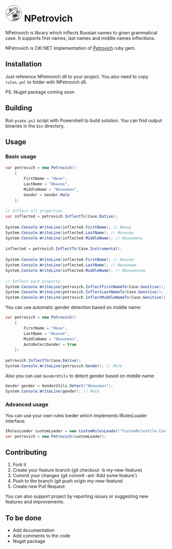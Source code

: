 ![Petrovich](petrovich.png) ﻿NPetrovich
==========

NPetrovich is library which inflects Russian names to given grammatical case. It supports first names, last names and middle names inflections.

NPetrovich is C#/.NET implementation of [Petrovich](https://github.com/rocsci/petrovich) ruby gem.

## Installation

Just reference NPetrovich dll to your project.
You also need to copy `rules.yml` to folder with NPetrovich dll.

PS. Nuget package coming soon

## Building

Run `psake.ps1` script with Powershell to build solution. You can find output binaries in the `bin` directory.

## Usage

### Basic usage

```csharp
var petrovich = new Petrovich()
	{
		FirstName = "Иван",
		LastName = "Иванов",
		MiddleName = "Иванович",
		Gender = Gender.Male
	};

// Inflect all properties
var inflected = petrovich.InflectTo(Case.Dative);

System.Console.WriteLine(inflected.FirstName); // Ивану
System.Console.WriteLine(inflected.LastName); // Иванову
System.Console.WriteLine(inflected.MiddleName); // Ивановичу

inflected = petrovich.InflectTo(Case.Instrumental);

System.Console.WriteLine(inflected.FirstName); // Иваном
System.Console.WriteLine(inflected.LastName); // Ивановым
System.Console.WriteLine(inflected.MiddleName); // Ивановичем

// Inflect each property
System.Console.WriteLine(petrovich.InflectFirstNameTo(Case.Genitive)); // Ивана
System.Console.WriteLine(petrovich.InflectLastNameTo(Case.Genitive)); // Иванова
System.Console.WriteLine(petrovich.InflectMiddleNameTo(Case.Genitive)); // Ивановича
```

You can use automatic gender detection based on middle name:

```csharp
var petrovich = new Petrovich()
    {
        FirstName = "Иван",
        LastName = "Иванов",
        MiddleName = "Иванович",
        AutoDetectGender = true
    };

petrovich.InflectTo(Case.Dative);
System.Console.WriteLine(petrovich.Gender); // Male
```

Also you can use `GenderUtils` to detect gender based on middle name:

```csharp
Gender gender = GenderUtils.Detect("Иванович");
System.Console.WriteLine(gender); // Male
```

### Advanced usage

You can use your own rules loeder which implements IRulesLoader interface:

```csharp
IRulesLoader customLoader = new CustomRulesLoader("CustomRulesFile.CustomExtension");
var petrovich = new Petrovich(customLoader);
```

## Contributing

1. Fork it
2. Create your feature branch (git checkout -b my-new-feature)
3. Commit your changes (git commit -am 'Add some feature')
4. Push to the branch (git push origin my-new-feature)
5. Create new Pull Request

You can also support project by reporting issues or suggesting new features and improvements.

## To be done

* Add documentation
* Add comments to the code
* Nuget package
